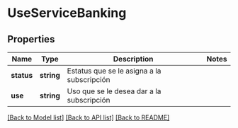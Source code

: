 # UseServiceBanking

## Properties
Name | Type | Description | Notes
------------ | ------------- | ------------- | -------------
**status** | **string** | Estatus que se le asigna a la subscripción | 
**use** | **string** | Uso que se le desea dar a la subscripción | 

[[Back to Model list]](../../README.md#documentation-for-models) [[Back to API list]](../../README.md#documentation-for-api-endpoints) [[Back to README]](../../README.md)

